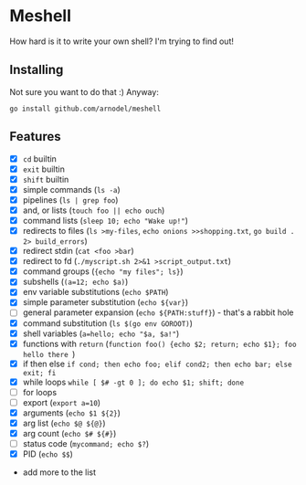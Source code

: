 # Meshell

How hard is it to write your own shell?  I'm trying to find out!

## Installing

Not sure you want to do that :) Anyway:

`go install github.com/arnodel/meshell`

## Features
- [x] `cd` builtin
- [x] `exit` builtin
- [x] `shift` builtin
- [x] simple commands (`ls -a`)
- [x] pipelines (`ls | grep foo`)
- [x] and, or lists (`touch foo || echo ouch`)
- [x] command lists (`sleep 10; echo "Wake up!"`)
- [x] redirects to files (`ls >my-files`, `echo onions >>shopping.txt`, `go build . 2> build_errors`)
- [x] redirect stdin (`cat <foo >bar`)
- [x] redirect to fd (`./myscript.sh 2>&1 >script_output.txt`)
- [x] command groups (`{echo "my files"; ls}`)
- [x] subshells (`(a=12; echo $a)`)
- [x] env variable substitutions (`echo $PATH`)
- [x] simple parameter substitution (`echo ${var}`)
- [ ] general parameter expansion (`echo ${PATH:stuff}`) - that's a rabbit hole
- [x] command substitution (`ls $(go env GOROOT)`)
- [x] shell variables (`a=hello; echo "$a, $a!"`)
- [x] functions with `return` (`function foo() {echo $2; return; echo $1}; foo hello there `)
- [x] if then else `if cond; then echo foo; elif cond2; then echo bar; else exit; fi`
- [x] while loops `while [ $# -gt 0 ]; do echo $1; shift; done`
- [ ] for loops
- [ ] export (`export a=10`)
- [x] arguments (`echo $1 ${2}`)
- [x] arg list (`echo $@ ${@}`)
- [x] arg count (`echo $# ${#}`)
- [ ] status code (`mycommand; echo $?`)
- [x] PID (`echo $$`)
- add more to the list
